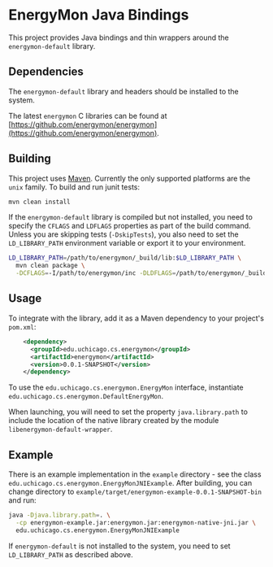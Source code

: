# EnergyMon Java Bindings

This project provides Java bindings and thin wrappers around the `energymon-default` library.

## Dependencies

The `energymon-default` library and headers should be installed to the system.

The latest `energymon` C libraries can be found at
[https://github.com/energymon/energymon](https://github.com/energymon/energymon).

## Building

This project uses [Maven](http://maven.apache.org/).
Currently the only supported platforms are the `unix` family.
To build and run junit tests:

```sh
mvn clean install
```

If the `energymon-default` library is compiled but not installed, you need to specify the `CFLAGS` and `LDFLAGS` properties as part of the build command.
Unless you are skipping tests (`-DskipTests`), you also need to set the `LD_LIBRARY_PATH` environment variable or export it to your environment.

```sh
LD_LIBRARY_PATH=/path/to/energymon/_build/lib:$LD_LIBRARY_PATH \
  mvn clean package \
  -DCFLAGS=-I/path/to/energymon/inc -DLDFLAGS=/path/to/energymon/_build/lib
```

## Usage

To integrate with the library, add it as a Maven dependency to your project's `pom.xml`:

```xml
    <dependency>
      <groupId>edu.uchicago.cs.energymon</groupId>
      <artifactId>energymon</artifactId>
      <version>0.0.1-SNAPSHOT</version>
    </dependency>
```

To use the `edu.uchicago.cs.energymon.EnergyMon` interface, instantiate `edu.uchicago.cs.energymon.DefaultEnergyMon`.

When launching, you will need to set the property `java.library.path` to include the location of the native library created by the module `libenergymon-default-wrapper`.

## Example

There is an example implementation in the `example` directory - see the class `edu.uchicago.cs.energymon.EnergyMonJNIExample`.
After building, you can change directory to `example/target/energymon-example-0.0.1-SNAPSHOT-bin` and run:

```sh
java -Djava.library.path=. \
  -cp energymon-example.jar:energymon.jar:energymon-native-jni.jar \
  edu.uchicago.cs.energymon.EnergyMonJNIExample
```

If `energymon-default` is not installed to the system, you need to set `LD_LIBRARY_PATH` as described above.
